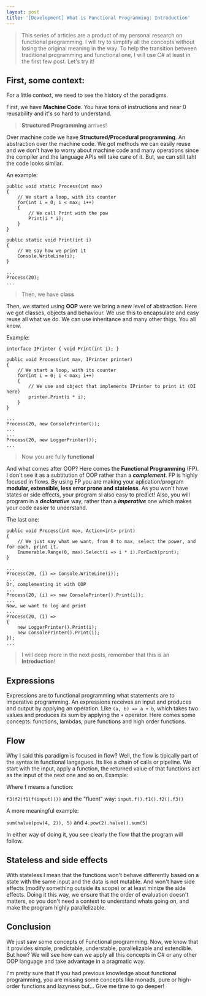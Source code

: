 ```yaml
---
layout: post
title: '[Development] What is Functional Programming: Introduction'
---
```


> This series of articles are a product of my personal research on functional programming. 
I will try to simplify all the concepts without losing the original meaning in the way.
To help the transition between traditional programming and functional one, I will use C# at least
in the first few post.
Let's try it!

<!--more-->

## First, some context:

For a little context, we need to see the history of the paradigms. 

First, we have **Machine Code**. You have tons of instructions and near 0 reusability
and it's so hard to understand.

> **Structured Programming** arrives!

Over machine code we have **Structured/Procedural programming**. An abstraction
over the machine code. We got methods we can easily reuse and we
don't have to worry about machine code and many operations since the compiler
and the language APIs will take care of it. But, we can still taht the code looks similar.

An example:

    public void static Process(int max)
    {
        // We start a loop, with its counter
        for(int i = 0; i < max; i++)
        {
            // We call Print with the pow
            Print(i * i);
        }
    }

    public static void Print(int i)
    {
        // We say how we print it
        Console.WriteLine(i);
    }

    ...
    Process(20);
    ...

> Then, we have **class**

Then, we started using **OOP** were we bring a new level of abstraction. Here we got classes,
objects and behaviour. We use this to encapsulate and easy reuse all what we do. We can use inheritance
and many other thigs. You all know.

Example:

    interface IPrinter { void Print(int i); }

    public void Process(int max, IPrinter printer)
    {
        // We start a loop, with its counter
        for(int i = 0; i < max; i++)
        {
            // We use and object that implements IPrinter to print it (DI here)
            printer.Print(i * i);
        }
    }

    ...
    Process(20, new ConsolePrinter());
    ...
    ...
    Process(20, new LoggerPrinter());
    ...

> Now you are fully **functional**

And what comes after OOP? Here comes the **Functional Programming** (FP). I don't see it as a
subtitution of OOP rather than a _**complement**_. FP is highly focused
in flows. By using FP you are making your aplication/program **modular, extensible, less error prone
and stateless**. As you won't have states or side effects, your program si also easy to predict!
Also, you will program in a _**declarative**_ way, rather than a _**imperative**_ one which makes your 
code easier to understand.

The last one:

    public void Process(int max, Action<int> print)
    {
        // We just say what we want, from 0 to max, select the power, and for each, print it.
        Enumerable.Range(0, max).Select(i => i * i).ForEach(print);
    }

    ...
    Process(20, (i) => Console.WriteLine(i));
    ...
    Or, complementing it with OOP
    ...
    Process(20, (i) => new ConsolePrinter().Print(i));
    ...
    Now, we want to log and print    
    ...
    Process(20, (i) => 
    { 
        new LoggerPrinter().Print(i);
        new ConsolePrinter().Print(i);
    });
    ...

> I will deep more in the next posts, remember that this is an **Introduction**!

## Expressions

Expressions are to functional programming what statements are to imperative programming.
An expressions receives an input and produces and output by applying an operation.
Like ``(a, b) => a + b``, which takes two values and produces its sum by applying the
``+`` operator. Here comes some concepts: functions, lambdas, pure functions and 
high order functions.

## Flow

Why I said this paradigm is focused in flow? Well, the flow is tipically part
of the syntax in functional langagues. Its like a chain of calls or pipeline. We start 
with the input, apply a function, the returned value of that functions act as the input 
of the next one and so on. Example:

Where f means a function: 

``f3(f2(f1(f(input))))`` and the "fluent" way: ``input.f().f1().f2().f3()``

A more meaningful example:

``sum(halve(pow(4, 2)), 5)`` and ``4.pow(2).halve().sum(5)``

In either way of doing it, you see clearly the flow that the program will follow. 

## Stateless and side effects

With stateless I mean that the functions won't behave differently based on a state 
with the same input and the data is not mutable. And won't have 
side effects (modify something outside its scope) or at least minize the side effects.
Doing it this way, we ensure that the order of evaluation doesn't matters, 
so you don't need a context to understand whats going on, and 
make the program highly parallelizable.

## Conclusion

We just saw some concepts of Functional programming. Now, we know that it provides
simple, predictable, understable, parallelizable and extendible. But how? We will
see how can we apply all this concepts in C# or any other OOP language and take
advantage in a pragmatic way.

I'm pretty sure that If you had previous knowledge about functional programming,
you are missing some concepts like monads, pure or high-order functions and lazyness but...
Give me time to go deeper!
